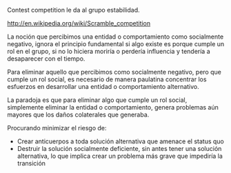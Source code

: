 Contest competition le da al grupo estabilidad.

http://en.wikipedia.org/wiki/Scramble_competition

La noción que percibimos una entidad o comportamiento como socialmente negativo, ignora el principio fundamental si algo existe es porque cumple un rol en el grupo, si no lo hiciera moriría o perdería influencia y tendería a desaparecer con el tiempo.

Para eliminar aquello que percibimos como socialmente negativo, pero que cumple un rol social, es necesario de manera paulatina concentrar los esfuerzos en desarrollar una entidad o comportamiento alternativo.

La paradoja es que para eliminar algo que cumple un rol social, simplemente eliminar la entidad o comportamiento, genera problemas aún mayores que los daños colaterales que generaba.

Procurando minimizar el riesgo de:

* Crear anticuerpos a toda solución alternativa que amenace el status quo
* Destruir la solución socialmente deficiente, sin antes tener una solución alternativa, lo que implica crear un problema más grave que impediría la transición  